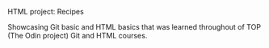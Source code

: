 HTML project: Recipes

Showcasing Git basic and HTML basics that was learned throughout of TOP (The Odin project) Git and HTML courses. 

